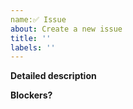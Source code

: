 ```yaml
---
name:✅ Issue
about: Create a new issue
title: ''
labels: ''
---
```


**Detailed description**

**Blockers?**
